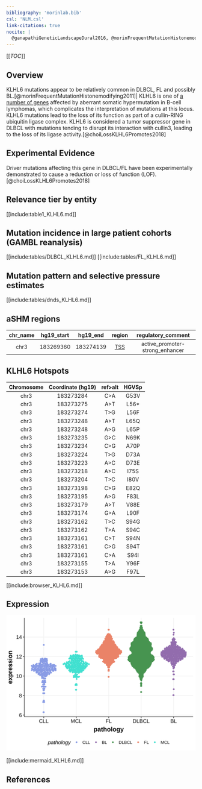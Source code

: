 ```yaml
---
bibliography: 'morinlab.bib'
csl: 'NLM.csl'
link-citations: true
nocite: |
  @ganapathiGeneticLandscapeDural2016, @morinFrequentMutationHistonemodifying2011, @choiLossKLHL6Promotes2018, 
---
```

[[_TOC_]]

## Overview
KLHL6 mutations appear to be relatively common in DLBCL, FL and possibly BL.[@morinFrequentMutationHistonemodifying2011]| KLHL6 is one of [a number of genes](https://github.com/morinlab/LLMPP/wiki/ashm) affected by aberrant somatic hypermutation in B-cell lymphomas, which complicates the interpretation of mutations at this locus. KLHL6 mutations lead to the loss of its function as part of a cullin-RING ubiquitin ligase complex. 
KLHL6 is considered a tumor suppressor gene in DLBCL with mutations tending to disrupt its interaction with cullin3, leading to the loss of its ligase activity.[@choiLossKLHL6Promotes2018] 


## Experimental Evidence

Driver mutations affecting this gene in DLBCL/FL have been experimentally demonstrated to cause a reduction or loss of function (LOF).[@choiLossKLHL6Promotes2018]

## Relevance tier by entity

[[include:table1_KLHL6.md]]

## Mutation incidence in large patient cohorts (GAMBL reanalysis)

[[include:tables/DLBCL_KLHL6.md]]
[[include:tables/FL_KLHL6.md]]

## Mutation pattern and selective pressure estimates

[[include:tables/dnds_KLHL6.md]]

## aSHM regions

|chr_name|hg19_start|hg19_end |region                                                                                     |regulatory_comment             |
|:--------:|:----------:|:---------:|:-------------------------------------------------------------------------------------------:|:-------------------------------:|
|chr3    |183269360 |183274139|[TSS](https://genome.ucsc.edu/s/rdmorin/GAMBL%20hg19?position=chr3%3A183269360%2D183274139)|active_promoter-strong_enhancer|

## KLHL6 Hotspots

| Chromosome |Coordinate (hg19) | ref>alt | HGVSp | 
 | :---:| :---: | :--: | :---: |
| chr3 | 183273284 | C>A | G53V |
| chr3 | 183273275 | A>T | L56* |
| chr3 | 183273274 | T>G | L56F |
| chr3 | 183273248 | A>T | L65Q |
| chr3 | 183273248 | A>G | L65P |
| chr3 | 183273235 | G>C | N69K |
| chr3 | 183273234 | C>G | A70P |
| chr3 | 183273224 | T>G | D73A |
| chr3 | 183273223 | A>C | D73E |
| chr3 | 183273218 | A>C | I75S |
| chr3 | 183273204 | T>C | I80V |
| chr3 | 183273198 | C>G | E82Q |
| chr3 | 183273195 | A>G | F83L |
| chr3 | 183273179 | A>T | V88E |
| chr3 | 183273174 | G>A | L90F |
| chr3 | 183273162 | T>C | S94G |
| chr3 | 183273162 | T>A | S94C |
| chr3 | 183273161 | C>T | S94N |
| chr3 | 183273161 | C>G | S94T |
| chr3 | 183273161 | C>A | S94I |
| chr3 | 183273155 | T>A | Y96F |
| chr3 | 183273153 | A>G | F97L |

[[include:browser_KLHL6.md]]

## Expression
![](images/gene_expression/KLHL6_by_pathology.svg)
<!-- ORIGIN: morinFrequentMutationHistonemodifying2011 -->

[[include:mermaid_KLHL6.md]]

## References

<!-- MZL: ganapathiGeneticLandscapeDural2016 -->
<!-- DLBCL: morinFrequentMutationHistonemodifying2011 -->
<!-- BL: paneaWholeGenomeLandscape2019 -->
<!-- FL: morinFrequentMutationHistonemodifying2011 -->
